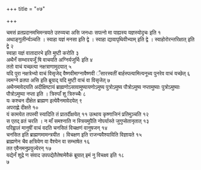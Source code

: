 +++
title = "०७"

+++
 

चमसं व्रतप्रदानमभिमन्त्रयते उरुव्यचा असि जनधाः सपत्नो मा पाह्यस्य
यज्ञस्योदृचः इति १  
अथाङ्गुलीर्न्यञ्चति । स्वाहा यज्ञं मनसा
इति द्वे । स्वाहा द्यावापृथिवीभ्याम् इति द्वे । स्वाहोरोरन्तरिक्षात् इति
द्वे २  
स्वाहा यज्ञं वातादारभे इति मुष्टी करोति ३  
अथैनँ सम्भारयजूँ षि
वाचयति अग्निर्यजुर्भिः इति ४  
ततो वाचं यच्छत्या
नक्षत्राणामुदयात् ५  
यदि पुरा
नक्षत्रेभ्यो वाचं विसृजेद् वैष्णवीमाग्नावैष्णवी
ँसारस्वतीं बार्हस्पत्यामित्यनूच्य पुनरेव वाचं यच्छेत् ६  
त्वमग्ने
व्रतपा असि इति ब्रूयाद् यदि मुष्टी वाचं वा विसृजेत् ७  
अथैनमावेदयति
अदीक्षिष्टायं ब्राह्मणोऽसावामुष्यायणोऽमुष्य पुत्रोऽमुष्य पौत्रोऽमुष्य
नप्तामुष्याः पुत्रोऽमुष्याः पौत्रोऽमुष्या नप्ता इति । त्रिरुपाँ शु
त्रिरुच्चैः ८  
यः कश्चन दीक्षेत ब्राह्मण इत्येवैनमावेदयेत् ९  
अपराह्णे
दीक्षते १०  
यं कामयेत तपस्वी स्यादिति तं प्रातर्दीक्षयेत् ११
उत्थाय कृष्णाजिनं प्रतिमुञ्चति १२  
स एतद् व्रतं चरति । न माँ
समश्नाति न स्त्रियमुपैति नोपर्यास्ते जुगुप्सेतानृतात् १३  
परिह्वालं
मानुषीं वाचं वदति चनसितं विचक्षणं वानुषजन् १४  
चनसित इति
ब्राह्मणमामन्त्रयीत । विचक्षण इति
राजन्यवैश्याविति विज्ञायते १५  
ब्राह्मणेन चैव क्षत्रियेण वा
वैश्येन वा सम्भाषेत १६  
तत एवैनमनुप्रयुज्येरन् १७  
यद्येनँ शूद्रे ण
संवाद उपपद्येतैतेषामेवैकं ब्रूयात् इमं नु विचक्ष्व इति १८  
७
